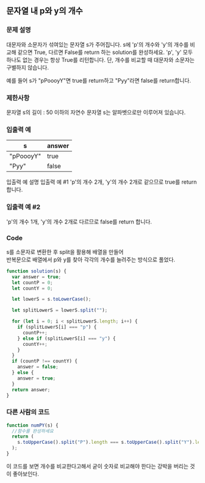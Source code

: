 ## 문자열 내 p와 y의 개수

### 문제 설명

대문자와 소문자가 섞여있는 문자열 s가 주어집니다. s에 'p'의 개수와 'y'의 개수를 비교해 같으면 True, 다르면 False를 return 하는 solution를 완성하세요. 'p', 'y' 모두 하나도 없는 경우는 항상 True를 리턴합니다. 단, 개수를 비교할 때 대문자와 소문자는 구별하지 않습니다.

예를 들어 s가 "pPoooyY"면 true를 return하고 "Pyy"라면 false를 return합니다.

### 제한사항

문자열 s의 길이 : 50 이하의 자연수
문자열 s는 알파벳으로만 이루어져 있습니다.

### 입출력 예

| s         | answer |
| --------- | ------ |
| "pPoooyY" | true   |
| "Pyy"     | false  |

입출력 예 설명
입출력 예 #1
'p'의 개수 2개, 'y'의 개수 2개로 같으므로 true를 return 합니다.

### 입출력 예 #2

'p'의 개수 1개, 'y'의 개수 2개로 다르므로 false를 return 합니다.

### Code

s를 소문자로 변환한 후 split을 활용해 배열을 만들어  
반복문으로 배열에서 p와 y를 찾아 각각의 개수를 늘려주는 방식으로 풀었다.

```js
function solution(s) {
  var answer = true;
  let countP = 0;
  let countY = 0;

  let lowerS = s.toLowerCase();

  let splitLowerS = lowerS.split("");

  for (let i = 0; i < splitLowerS.length; i++) {
    if (splitLowerS[i] === "p") {
      countP++;
    } else if (splitLowerS[i] === "y") {
      countY++;
    }
  }
  if (countP !== countY) {
    answer = false;
  } else {
    answer = true;
  }
  return answer;
}
```

### 다른 사람의 코드

```js
function numPY(s) {
  //함수를 완성하세요
  return (
    s.toUpperCase().split("P").length === s.toUpperCase().split("Y").length
  );
}
```

이 코드를 보면 개수를 비교한다고해서 굳이 숫자로 비교해야 한다는 강박을 버리는 것이 좋아보인다.
